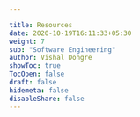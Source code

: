 ```yaml
---

title: Resources
date: 2020-10-19T16:11:33+05:30
weight: 7
sub: "Software Engineering"
author: Vishal Dongre
showToc: true
TocOpen: false
draft: false
hidemeta: false
disableShare: false
---
```



